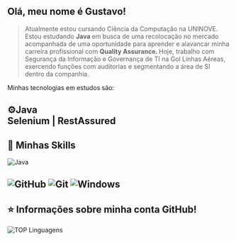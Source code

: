 ##  Olá, meu nome é <strong>Gustavo!</strong>

>Atualmente estou cursando Ciência da Computação na UNINOVE. Estou estudando <strong> Java </strong> em busca de uma recolocação no mercado acompanhada de uma oportunidade para aprender e alavancar minha carreira profissional com <strong> Quality Assurance. </strong> Hoje, trabalho com Segurança da Informação e Governança de TI na Gol Linhas Aéreas, exercendo funções com auditorias e segmentando a área de SI dentro da companhia.

Minhas tecnologias em estudos são:

⚙️Java<br>
Selenium | RestAssured
----

## 🚀 Minhas Skills

![Java](https://img.shields.io/badge/java-%23ED8B00.svg?style=for-the-badge&logo=openjdk&logoColor=white)

![GitHub](https://img.shields.io/badge/github-%23121011.svg?style=for-the-badge&logo=github&logoColor=white)
![Git](https://img.shields.io/badge/GIT-E44C30?style=for-the-badge&logo=git&logoColor=white)
![Windows](https://img.shields.io/badge/Windows-000?style=for-the-badge&logo=windows&logoColor=2CA5E0)
---

## ⭐ Informações sobre minha conta GitHub!
![TOP Linguagens](https://github-readme-stats.vercel.app/api/top-langs/?username=gtantunes&layout=compact&theme=dracula)
